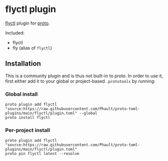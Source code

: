 # flyctl plugin

[flyctl](https://github.com/superfly/flyctl) plugin for [proto](https://github.com/moonrepo/proto).

Included:

- flyctl
- fly (alias of `flyctl`)

## Installation

This is a community plugin and is thus not built-in to proto. In order to use it, first either add it to your global or project-based `.prototools` by running:

### Global install

```shell
proto plugin add flyctl "source:https://raw.githubusercontent.com/Phault/proto-toml-plugins/main/flyctl/plugin.toml" --global
proto install flyctl
```

### Per-project install

```shell
proto plugin add flyctl "source:https://raw.githubusercontent.com/Phault/proto-toml-plugins/main/flyctl/plugin.toml"
proto pin flyctl latest --resolve
```
